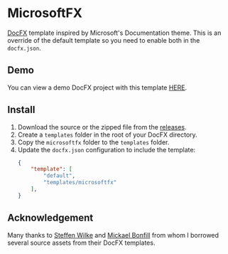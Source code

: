 # MicrosoftFX
[DocFX](https://dotnet.github.io/docfx/) template inspired by Microsoft's Documentation theme.
This is an override of the default template so you need to enable both in the `docfx.json`.

## Demo
You can view a demo DocFX project with this template [HERE](https://andrewmjordan.github.io/MicrosoftFX/).

## Install
1. Download the source or the zipped file from the [releases](https://github.com/andrewmjordan/MicrosoftFX/releases).
2. Create a `templates` folder in the root of your DocFX directory.
3. Copy the `microsoftfx` folder to the `templates` folder.
4. Update the `docfx.json` configuration to include the template:
    ```json
    {
        "template": [
            "default",
            "templates/microsoftfx"
        ],
    }
    ```
    
## Acknowledgement
Many thanks to [Steffen Wilke](https://github.com/steffen-wilke) and [Mickael Bonfill](https://github.com/jbltx) from whom I borrowed several source assets from their DocFX templates.
